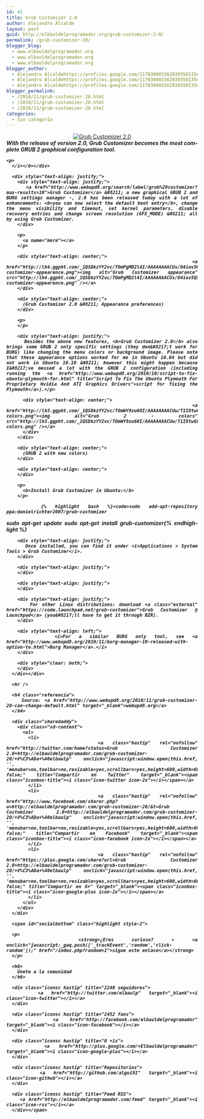 ```yaml
---
id: 41
title: Grub Customizer 2.0
author: Alejandro Alcalde
layout: post
guid: http://elbauldelprogramador.org/grub-customizer-2-0/
permalink: /grub-customizer-20/
blogger_blog:
  - www.elbauldelprogramador.org
  - www.elbauldelprogramador.org
  - www.elbauldelprogramador.org
blogger_author:
  - Alejandro Alcaldehttps://profiles.google.com/117030001562039350135noreply@blogger.com
  - Alejandro Alcaldehttps://profiles.google.com/117030001562039350135noreply@blogger.com
  - Alejandro Alcaldehttps://profiles.google.com/117030001562039350135noreply@blogger.com
blogger_permalink:
  - /2010/11/grub-customizer-20.html
  - /2010/11/grub-customizer-20.html
  - /2010/11/grub-customizer-20.html
categories:
  - Sin categoría
---
```

<div lang="en">
  <div style="text-align: center;">
    <a href="http://lh3.ggpht.com/_1QSDkzYY2vc/TOmPPw_WKsI/AAAAAAAACUo/3JHDf60vuSc/grub-customizer-2.0.png"><img alt="Grub Customizer 2.0" src="http://lh3.ggpht.com/_1QSDkzYY2vc/TOmPPw_WKsI/AAAAAAAACUo/3JHDf60vuSc/s400/grub-customizer-2.0.png" /></a>
  </div>
  
  <div style="text-align: justify;">
    <b><i>With the release of version 2.0, Grub Customizer becomes the most complete GRUB 2 graphical configuration tool.</p> 
    
    <p>
      </i></b></div> 
      
      <div style="text-align: justify;">
        <div style="text-align: justify;">
          <a href="http://www.webupd8.org/search/label/grub%20customizer?max-results=10">Grub Customizer</a> &#8211; a new graphical GRUB 2 and BURG settings manager -, 2.0 has been released today with a lot of enhancements: <b>you can now select the default boot entry</b>, change the menu visibility and timeout, set kernel parameters, disable recovery entries and change screen resolution (GFX_MODE) &#8211; all by using Grub Customizer.
        </div>
        
        <p>
          <a name="more"></a>
        </p>
        
        <div style="text-align: center;">
          <a href="http://lh4.ggpht.com/_1QSDkzYY2vc/TOmPgMD2l4I/AAAAAAAACUs/O4iov5Q5lMY/grub-customizer-appearence.png"><img alt="Grub Customizer appearance" src="http://lh4.ggpht.com/_1QSDkzYY2vc/TOmPgMD2l4I/AAAAAAAACUs/O4iov5Q5lMY/s400/grub-customizer-appearence.png" /></a>
        </div>
        
        <div style="text-align: center;">
          (Grub Customizer 2.0 &#8211; Appearance preferences)
        </div>
        
        <p>
        </p>
        
        <div style="text-align: justify;">
          Besides the above new features, <b>Grub Customizer 2.0</b> also brings some GRUB 2 only specific settings (they don&#8217;t work for BURG) like changing the menu colors or background image. Please note that these appearance options worked for me in Ubuntu 10.04 but did not work in Ubuntu 10.10 &#8211; however this might happen because I&#8217;ve messed a lot with the GRUB 2 configuration (including running the <a href="http://www.webupd8.org/2010/10/script-to-fix-ubuntu-plymouth-for.html" title="Script To Fix The Ubuntu Plymouth For Proprietary Nvidia And ATI Graphics Drivers">script for fixing the Plymouth</a>).</p> 
          
          <div style="text-align: center;">
            <a href="http://lh3.ggpht.com/_1QSDkzYY2vc/TOmWY9zu60I/AAAAAAAACUw/T1I8twGbj9g/grub2-colors.png"><img alt="Grub 2 - colors" src="http://lh3.ggpht.com/_1QSDkzYY2vc/TOmWY9zu60I/AAAAAAAACUw/T1I8twGbj9g/s288/grub2-colors.png" /></a>
          </div>
        </div>
        
        <div style="text-align: center;">
          (GRUB 2 with new colors)
        </div>
        
        <div style="text-align: center;">
        </div>
        
        <p>
          <b>Install Grub Customizer in Ubuntu:</b>
        </p>
        
        {% highlight bash %}<code>sudo add-apt-repository ppa:danielrichter2007/grub-customizer
sudo apt-get update
sudo apt-get install grub-customizer</code>{% endhighlight %}
        
        <div style="text-align: justify;">
          Once installed, you can find it under <i>Applications > System Tools > Grub Customizer</i>.
        </div>
        
        <div style="text-align: justify;">
        </div>
        
        <div style="text-align: justify;">
        </div>
        
        <div style="text-align: justify;">
          For other Linux distributions: download <a class="external" href="https://code.launchpad.net/grub-customizer">Grub Customizer @ Launchpad</a> (you&#8217;ll have to get it through BZR).
        </div>
        
        <div style="text-align: left;">
          <i>For a similar BURG only tool, see <a href="http://www.webupd8.org/2010/11/burg-manager-10-released-with-option-to.html">Burg Manager</a>.</i>
        </div>
        
        <div style="clear: both;">
        </div>
      </div></div> 
      
      <hr />
      
      <h4 class="referencia">
        Source: <a href="http://www.webupd8.org/2010/11/grub-customizer-20-can-change-default.html" target="_blank">webupd8.org</a>
      </h4>
      
      <div class="sharedaddy">
        <div class="sd-content">
          <ul>
            <li>
              <a class="hastip" rel="nofollow" href="http://twitter.com/home?status=Grub Customizer 2.0+http://elbauldelprogramador.com/grub-customizer-20/+V%C3%ADa+%40elbaulp" onclick="javascript:window.open(this.href, '', 'menubar=no,toolbar=no,resizable=yes,scrollbars=yes,height=600,width=600');return false;" title="Compartir en Twitter" target="_blank"><span class="iconbox-title"><i class="icon-twitter icon-2x"></i></span></a>
            </li>
            <li>
              <a class="hastip" rel="nofollow" href="http://www.facebook.com/sharer.php?u=http://elbauldelprogramador.com/grub-customizer-20/&t=Grub Customizer 2.0+http://elbauldelprogramador.com/grub-customizer-20/+V%C3%ADa+%40elbaulp" onclick="javascript:window.open(this.href, '', 'menubar=no,toolbar=no,resizable=yes,scrollbars=yes,height=600,width=600');return false;" title="Compartir en Facebook" target="_blank"><span class="iconbox-title"><i class="icon-facebook icon-2x"></i></span></a>
            </li>
            <li>
              <a class="hastip" rel="nofollow" href="https://plus.google.com/share?url=Grub Customizer 2.0+http://elbauldelprogramador.com/grub-customizer-20/+V%C3%ADa+%40elbaulp" onclick="javascript:window.open(this.href, '', 'menubar=no,toolbar=no,resizable=yes,scrollbars=yes,height=600,width=600');return false;" title="Compartir en G+" target="_blank"><span class="iconbox-title"><i class="icon-google-plus icon-2x"></i></span></a>
            </li>
          </ul>
        </div>
      </div>
      
      <span id="socialbottom" class="highlight style-2">
      
      <p>
        <strong>¿Eres curioso? » <a onclick="javascript:_gaq.push(['_trackEvent','random','click-random']);" href="/index.php?random=1">sigue este enlace</a></strong>
      </p>
      
      <h6>
        Únete a la comunidad
      </h6>
      
      <div class="iconsc hastip" title="2240 seguidores">
        <a href="http://twitter.com/elbaulp" target="_blank"><i class="icon-twitter"></i></a>
      </div>
      
      <div class="iconsc hastip" title="2452 fans">
        <a href="http://facebook.com/elbauldelprogramador" target="_blank"><i class="icon-facebook"></i></a>
      </div>
      
      <div class="iconsc hastip" title="0 +1s">
        <a href="http://plus.google.com/+Elbauldelprogramador" target="_blank"><i class="icon-google-plus"></i></a>
      </div>
      
      <div class="iconsc hastip" title="Repositorios">
        <a href="http://github.com/algui91" target="_blank"><i class="icon-github"></i></a>
      </div>
      
      <div class="iconsc hastip" title="Feed RSS">
        <a href="http://elbauldelprogramador.com/feed" target="_blank"><i class="icon-rss"></i></a>
      </div></span>